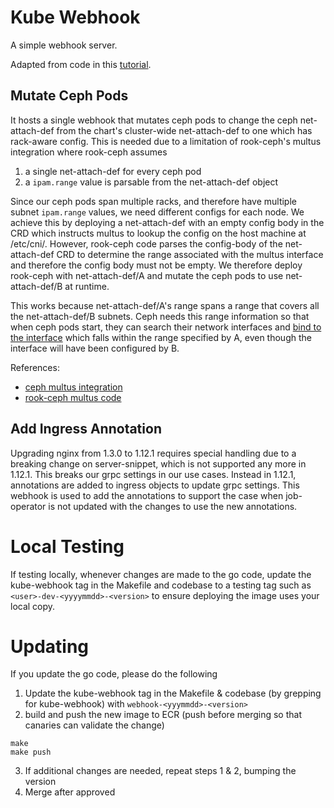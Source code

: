 # Kube Webhook

A simple webhook server.

Adapted from code in this [tutorial](https://github.com/pluralsight-cloud/Deploying-Custom-Admission-Controllers-with-Terraform/blob/6960ccd7d347fd9a01377e437f6a375b9c9b78db/HOL_2/mutating-webhook/cmd/root.go).

## Mutate Ceph Pods

It hosts a single webhook that mutates ceph pods to change the ceph net-attach-def
from the chart's cluster-wide net-attach-def to one which has rack-aware config.
This is needed due to a limitation of rook-ceph's multus integration where
rook-ceph assumes

1. a single net-attach-def for every ceph pod
2. a `ipam.range` value is parsable from the net-attach-def object

Since our ceph pods span multiple racks, and therefore have multiple subnet
`ipam.range` values, we need different configs for each node. We achieve
this by deploying a net-attach-def with an empty config body in the CRD which
instructs multus to lookup the config on the host machine at /etc/cni/. However,
rook-ceph code parses the config-body of the net-attach-def CRD to determine
the range associated with the multus interface and therefore the config body
must not be empty. We therefore deploy rook-ceph with net-attach-def/A and
mutate the ceph pods to use net-attach-def/B at runtime.

This works because net-attach-def/A's range spans a range that covers all the
net-attach-def/B subnets. Ceph needs this range information so that when ceph
pods start, they can search their network interfaces and [bind to the interface](https://github.com/ceph/ceph/blob/05e449f9a2a65c297f31628af8f01f63cf36f261/src/common/pick_address.h#L37C1-L37C1)
which falls within the range specified by A, even though the interface will have
been configured by B.

References:
- [ceph multus integration](https://github.com/rook/rook/blob/master/design/ceph/multus-network.md#proposed-crd-changed)
- [rook-ceph multus code](https://github.com/rook/rook/blob/1913413ddf1251822ff17b2a94eabdc30997d510/pkg/operator/ceph/cluster/cluster.go#L313)


## Add Ingress Annotation

Upgrading nginx from 1.3.0 to 1.12.1 requires special handling due to a breaking change
on server-snippet, which is not supported any more in 1.12.1. This breaks our grpc
settings in our use cases. Instead in 1.12.1, annotations are added to ingress objects to
update grpc settings. This webhook is used to add the annotations to support the case when
job-operator is not updated with the changes to use the new annotations.

# Local Testing
If testing locally, whenever changes are made to the go code, update the kube-webhook tag in the
Makefile and codebase to a testing tag such as `<user>-dev-<yyyymmdd>-<version>` to ensure deploying the image
uses your local copy.

# Updating

If you update the go code, please do the following
1. Update the kube-webhook tag in the Makefile & codebase (by grepping for kube-webhook) with `webhook-<yyymmdd>-<version>`
2. build and push the new image to ECR (push before merging so that canaries can validate the change)
```
make
make push
```

3. If additional changes are needed, repeat steps 1 & 2, bumping the version
4. Merge after approved
